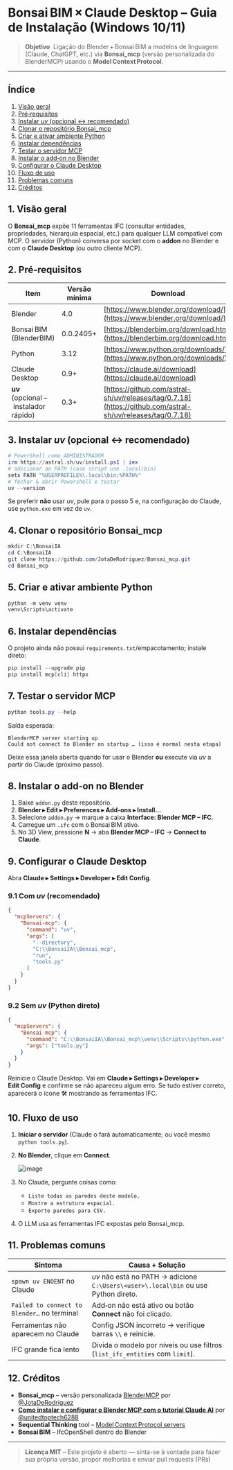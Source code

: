 # Bonsai BIM × Claude Desktop – Guia de Instalação (Windows 10/11)

> **Objetivo**  Ligação do Blender + Bonsai BIM a modelos de linguagem (Claude, ChatGPT, etc.) via **Bonsai\_mcp** (versão personalizada do BlenderMCP) usando o **Model Context Protocol**.

---

## Índice

1. [Visão geral](#1-visão-geral)
2. [Pré‑requisitos](#2-pré-requisitos)
3. [Instalar ](#3-instalar-uv-opcional--recomendado)[*uv*](#3-instalar-uv-opcional--recomendado)[ (opcional ↔ recomendado)](#3-instalar-uv-opcional--recomendado)
4. [Clonar o repositório Bonsai\_mcp](#4-clonar-o-repositório-bonsai_mcp)
5. [Criar e ativar ambiente Python](#5-criar-e-ativar-ambiente-python)
6. [Instalar dependências](#6-instalar-dependências)
7. [Testar o servidor MCP](#7-testar-o-servidor-mcp)
8. [Instalar o add‑on no Blender](#8-instalar-o-add‑on-no-blender)
9. [Configurar o Claude Desktop](#9-configurar-o-claude-desktop)
10. [Fluxo de uso](#10-fluxo-de-uso)
11. [Problemas comuns](#11-problemas-comuns)
12. [Créditos](#12-créditos)



## 1. Visão geral

O **Bonsai\_mcp** expõe 11 ferramentas IFC (consultar entidades, propriedades, hierarquia espacial, etc.) para qualquer LLM compatível com MCP. O servidor (Python) conversa por socket com o **addon** no Blender e com o **Claude Desktop** (ou outro cliente MCP).



## 2. Pré‑requisitos

| Item                                  | Versão mínima | Download                                                                                       |
| ------------------------------------- | ------------- | ---------------------------------------------------------------------------------------------- |
| Blender                               | 4.0           | [https://www.blender.org/download/](https://www.blender.org/download/)                         |
| Bonsai BIM (BlenderBIM)               | 0.0.2405+     | [https://blenderbim.org/download.html](https://blenderbim.org/download.html)                   |
| Python                                | 3.12          | [https://www.python.org/downloads/](https://www.python.org/downloads/)                         |
| Claude Desktop                        | 0.9+          | [https://claude.ai/download](https://claude.ai/download)                                       |
| **uv** (opcional – instalador rápido) | 0.3+          | [https://github.com/astral-sh/uv/releases/tag/0.7.18](https://github.com/astral-sh/uv/releases/tag/0.7.18)|



## 3. Instalar *uv* (opcional ↔ recomendado)

```powershell
# PowerShell como ADMINISTRADOR
irm https://astral.sh/uv/install.ps1 | iex
# adicionar ao PATH (caso script use .local\bin)
setx PATH "%USERPROFILE%\.local\bin;%PATH%"
# fechar & abrir Powershell e testar
uv --version
```

Se preferir **não** usar *uv*, pule para o passo 5 e, na configuração do Claude, use `python.exe` em vez de `uv`.



## 4. Clonar o repositório Bonsai\_mcp

```powershell
mkdir C:\BonsaiIA
cd C:\BonsaiIA
git clone https://github.com/JotaDeRodriguez/Bonsai_mcp.git
cd Bonsai_mcp
```



## 5. Criar e ativar ambiente Python

```powershell
python -m venv venv
venv\Scripts\activate
```



## 6. Instalar dependências

O projeto ainda não possui `requirements.txt`/empacotamento; instale direto:

```powershell
pip install --upgrade pip
pip install mcp[cli] httpx
```



## 7. Testar o servidor MCP

```powershell
python tools.py --help
```

Saída esperada:

```
BlenderMCP server starting up
Could not connect to Blender on startup … (isso é normal nesta etapa)
```

Deixe essa janela aberta quando for usar o Blender **ou** execute via *uv* a partir do Claude (próximo passo).



## 8. Instalar o add‑on no Blender

1. Baixe `addon.py` deste repositório.
2. **Blender ▸ Edit ▸ Preferences ▸ Add‑ons ▸ Install…**
3. Selecione `addon.py` → marque a caixa **Interface: Blender MCP – IFC**.
4. Carregue um `.ifc` com o Bonsai BIM ativo.
5. No 3D View, pressione **N** → aba **Blender MCP – IFC** → **Connect to Claude**.



## 9. Configurar o Claude Desktop

Abra **Claude ▸ Settings ▸ Developer ▸ Edit Config**.

### 9.1 Com *uv* (recomendado)

```json
{
  "mcpServers": {
    "Bonsai-mcp": {
      "command": "uv",
      "args": [
        "--directory",
        "C:\\BonsaiIA\\Bonsai_mcp",
        "run",
        "tools.py"
      ]
    }
  }
}
```

### 9.2 Sem *uv* (Python direto)

```json
{
  "mcpServers": {
    "Bonsai-mcp": {
      "command": "C:\\BonsaiIA\\Bonsai_mcp\\venv\\Scripts\\python.exe",
      "args": ["tools.py"]
    }
  }
}
```

Reinicie o Claude Desktop. Vai em **Claude ▸ Settings ▸ Developer ▸ Edit Config** e confirme se não apareceu algum erro. Se tudo estiver correto, aparecerá o ícone 🛠 mostrando as ferramentas IFC.


## 10. Fluxo de uso

1. **Iniciar o servidor** (Claude o fará automaticamente; ou você mesmo `python tools.py`).
2. **No Blender**, clique em **Connect**.
   
   ![image](https://github.com/user-attachments/assets/d6fe8c0d-4413-494f-a4f2-7a16b4279846)

4. No Claude, pergunte coisas como:
   - `Liste todas as paredes deste modelo.`
   - `Mostre a estrutura espacial.`
   - `Exporte paredes para CSV.`
5. O LLM usa as ferramentas IFC expostas pelo Bonsai\_mcp.



## 11. Problemas comuns

| Sintoma                                     | Causa + Solução                                                                     |
| ------------------------------------------- | ----------------------------------------------------------------------------------- |
| `spawn uv ENOENT` no Claude                 | *uv* não está no PATH → adicione `C:\Users\<user>\.local\bin` ou use Python direto. |
| `Failed to connect to Blender…` no terminal | Add‑on não está ativo ou botão **Connect** não foi clicado.                         |
| Ferramentas não aparecem no Claude          | Config JSON incorreto → verifique barras `\\` e reinicie.                           |
| IFC grande fica lento                       | Divida o modelo por níveis ou use filtros (`list_ifc_entities` com `limit`).        |



## 12. Créditos

- **Bonsai\_mcp** – versão personalizada [BlenderMCP]([https://github.com/sidahuja/blendermcp](https://github.com/JotaDeRodriguez/Bonsai_mcp)) por [@JotaDeRodriguez](https://github.com/JotaDeRodriguez)
- [**Como instalar e configurar o Blender MCP com o tutorial Claude AI**](https://www.youtube.com/watch?v=PBSvqfx4gwQ&t=2s) por [@unitedtoptech6288](https://www.youtube.com/@unitedtoptech6288)
- **Sequential Thinking** tool – [Model Context Protocol servers](https://modelcontextprotocol.io/introduction)
- **Bonsai BIM** – IfcOpenShell dentro do Blender

---

> **Licença MIT** – Este projeto é aberto — sinta-se à vontade para fazer sua própria versão, propor melhorias e enviar pull requests (PRs)

